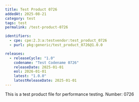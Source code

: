```yaml
---
title: Test Product 0726
addedAt: 2025-08-21
category: test
tags: test
permalink: /test-product-0726

identifiers:
  - cpe: cpe:2.3:a:testvendor:test_product_0726
  - purl: pkg:generic/test_product_0726@1.0.0

releases:
  - releaseCycle: "1.0"
    codename: "Test Codename 0726"
    releaseDate: 2025-01-01
    eol: 2026-01-01
    latest: "1.0.0"
    latestReleaseDate: 2025-01-01
---
```


This is a test product file for performance testing. Number: 0726
